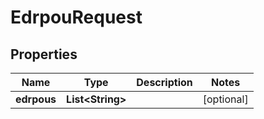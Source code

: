 

# EdrpouRequest

## Properties

Name | Type | Description | Notes
------------ | ------------- | ------------- | -------------
**edrpous** | **List&lt;String&gt;** |  |  [optional]



